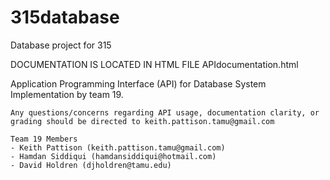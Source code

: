 315database
===========

Database project for 315

DOCUMENTATION IS LOCATED IN HTML FILE 
APIdocumentation.html

Application Programming Interface (API) for Database System Implementation by team 19.

	Any questions/concerns regarding API usage, documentation clarity, or grading should be directed to keith.pattison.tamu@gmail.com

	Team 19 Members
	- Keith Pattison (keith.pattison.tamu@gmail.com)
	- Hamdan Siddiqui (hamdansiddiqui@hotmail.com)
	- David Holdren (djholdren@tamu.edu)